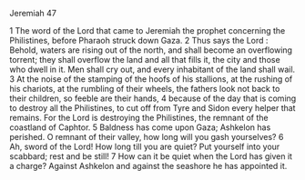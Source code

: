 Jeremiah 47

1	The word of the Lord that came to Jeremiah the prophet concerning the Philistines, before Pharaoh struck down Gaza.
2	Thus says the Lord : Behold, waters are rising out of the north, and shall become an overflowing torrent; they shall overflow the land and all that fills it, the city and those who dwell in it. Men shall cry out, and every inhabitant of the land shall wail.
3	At the noise of the stamping of the hoofs of his stallions, at the rushing of his chariots, at the rumbling of their wheels, the fathers look not back to their children, so feeble are their hands,
4	because of the day that is coming to destroy all the Philistines, to cut off from Tyre and Sidon every helper that remains. For the Lord is destroying the Philistines, the remnant of the coastland of Caphtor.
5	Baldness has come upon Gaza; Ashkelon has perished. O remnant of their valley, how long will you gash yourselves?
6	Ah, sword of the Lord! How long till you are quiet? Put yourself into your scabbard; rest and be still!
7	How can it be quiet when the Lord has given it a charge? Against Ashkelon and against the seashore he has appointed it.

